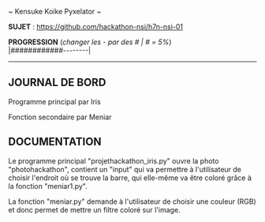 ~ Kensuke Koike Pyxelator ~

**SUJET** : https://github.com/hackathon-nsi/h7n-nsi-01

**PROGRESSION** (*changer les - par des # | # = 5%*)<br />
|############--------|

<hr />
<!-- ne pas effacer les lignes ci-dessus et mettre à jour la progression régulièrement -->

## JOURNAL DE BORD

Programme principal par Iris

Fonction secondaire par Meniar

## DOCUMENTATION
Le programme principal "projethackathon_iris.py" ouvre la photo "photohackathon", contient un "input" qui va permettre à l'utilisateur de choisir l'endroit où se trouve la barre, qui elle-même va être coloré grâce à la fonction "meniar1.py".

La fonction "meniar.py" demande à l'utilisateur de choisir une couleur (RGB) et donc permet de mettre un filtre coloré sur l'image.
